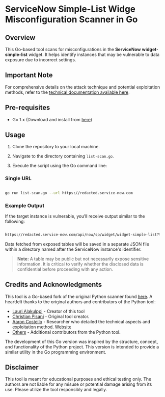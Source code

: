   
  

# ServiceNow Simple-List Widge Misconfiguration Scanner in Go

## Overview

This Go-based tool scans for misconfigurations in the **ServiceNow** **widget-simple-list** widget. It helps identify instances that may be vulnerable to data exposure due to incorrect settings.

  
## Important Note

For comprehensive details on the attack technique and potential exploitation methods, refer to the [technical documentation available here](https://www.enumerated.ie/servicenow-data-exposure).

## Pre-requisites

- Go 1.x (Download and install from [here](https://golang.org/dl/))

## Usage

1. Clone the repository to your local machine.

2. Navigate to the directory containing `list-scan.go`.

3. Execute the script using the Go command line:


###  Single URL

```bash

go run list-scan.go --url https://redacted.service-now.com

```

  

### Example Output

If the target instance is vulnerable, you'll receive output similar to the following:

```bash

https://redacted.service-now.com/api/now/sp/widget/widget-simple-list?t=incident is EXPOSED, and LEAKING data. Check ACLs ASAP.

```

Data fetched from exposed tables will be saved in a separate JSON file within a directory named after the ServiceNow instance's identifier.

  

> **Note:** A table may be public but not necessarily expose sensitive information. It is critical to verify whether the disclosed data is confidential before proceeding with any action.

## Credits and Acknowledgments

This tool is a Go-based fork of the original Python scanner found [here](https://github.com/bsysop/servicenow). A heartfelt thanks to the original authors and contributors of the Python tool:

- [Lauri Alakulppi](https://www.linkedin.com/in/lauri-alakulppi-81079a143/) - Creator of this tool
- [Christian Pisani](https://github.com/cpisani47) - Original tool creator.
- [Aaron Costello](https://twitter.com/ConspiracyProof) - Researcher who detailed the technical aspects and exploitation method. [Website](https://www.enumerated.ie/)
- [Others](https://github.com/bsysop/servicenow) - Additional contributors from the Python tool.

The development of this Go version was inspired by the structure, concept, and functionality of the Python project. This version is intended to provide a similar utility in the Go programming environment.

## Disclaimer

This tool is meant for educational purposes and ethical testing only. The authors are not liable for any misuse or potential damage arising from its use. Please utilize the tool responsibly and legally.

